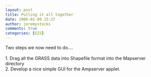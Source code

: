 ```yaml
---
layout: post
title: Pulling it all together
date: 2006-02-09 15:27
author: jeremystocks
comments: true
categories: [GIS]
---
```

Two steps we now need to do....<br /><br />1. Drag all the GRASS data into Shapefile format into the Mapserver directory<br />2. Develop a nice simple GUI for the Ampserver applet.
